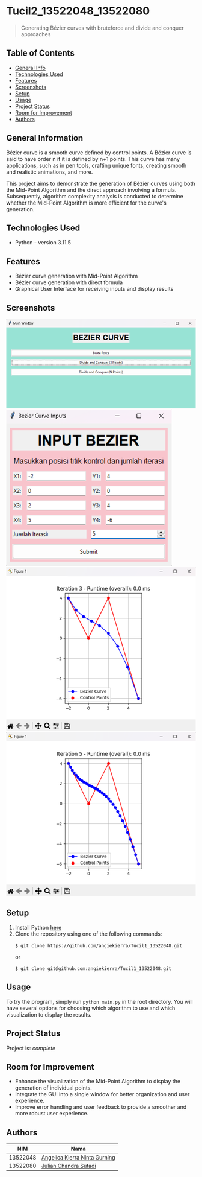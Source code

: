 # Tucil2_13522048_13522080
> Generating Bézier curves with bruteforce and divide and conquer approaches

## Table of Contents
* [General Info](#general-information)
* [Technologies Used](#technologies-used)
* [Features](#features)
* [Screenshots](#screenshots)
* [Setup](#setup)
* [Usage](#usage)
* [Project Status](#project-status)
* [Room for Improvement](#room-for-improvement)
* [Authors](#authors)


## General Information
Bézier curve is a smooth curve defined by control points. A Bézier curve is said to have order n if it is defined by n+1 points. This curve has many applications, such as in pen tools, crafting unique fonts, creating smooth and realistic animations, and more.

This project aims to demonstrate the generation of Bézier curves using both the Mid-Point Algorithm and the direct approach involving a formula. Subsequently, algorithm complexity analysis is conducted to determine whether the Mid-Point Algorithm is more efficient for the curve's generation. 


## Technologies Used
- Python - version 3.11.5


## Features
- Bézier curve generation with Mid-Point Algorithm
- Bézier curve generation with direct formula
- Graphical User Interface for receiving inputs and display results


## Screenshots
![Front Page](./img/front_page.png)
![Input](<./img/input.png>)
![Iteration 3](./img/iteration-3.png)
![Iteration 5](./img/iteration-5.png)


## Setup
1. Install Python [here](https://www.python.org/downloads/)
2. Clone the repository using one of the following commands:
    ```
    $ git clone https://github.com/angiekierra/Tucil1_13522048.git
    ```
    or
    ```
    $ git clone git@github.com:angiekierra/Tucil1_13522048.git
    ```


## Usage
To try the program, simply run `python main.py` in the root directory. You will have several options for choosing which algorithm to use and which visualization to display the results.


## Project Status
Project is: _complete_


## Room for Improvement
- Enhance the visualization of the Mid-Point Algorithm to display the generation of individual points.
- Integrate the GUI into a single window for better organization and user experience.
- Improve error handling and user feedback to provide a smoother and more robust user experience.


## Authors
| NIM                  | Nama      |
| --------------------- | -------- |
| 13522048 | [Angelica Kierra Ninta Gurning](https://github.com/angiekierra) |
| 13522080 | [Julian Chandra Sutadi](https://github.com/julianchandras) |
